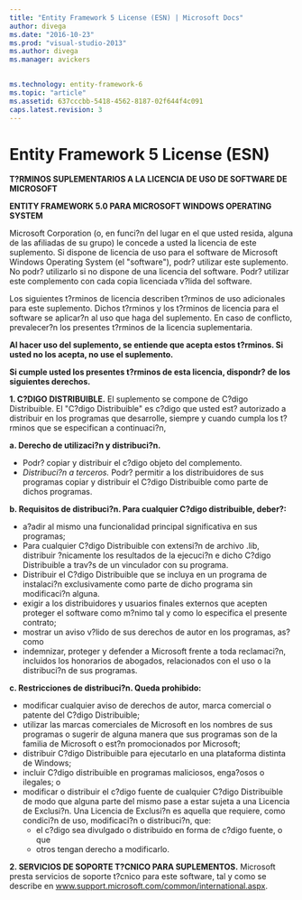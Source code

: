 ```yaml
---
title: "Entity Framework 5 License (ESN) | Microsoft Docs"
author: divega
ms.date: "2016-10-23"
ms.prod: "visual-studio-2013"
ms.author: divega
ms.manager: avickers
 

ms.technology: entity-framework-6
ms.topic: "article"
ms.assetid: 637cccbb-5418-4562-8187-02f644f4c091
caps.latest.revision: 3
---
```

# Entity Framework 5 License (ESN)
**T?RMINOS SUPLEMENTARIOS A LA LICENCIA DE USO DE SOFTWARE DE MICROSOFT**

**ENTITY FRAMEWORK 5.0 PARA MICROSOFT WINDOWS OPERATING SYSTEM**

Microsoft Corporation (o, en funci?n del lugar en el que usted resida, alguna de las afiliadas de su grupo) le concede a usted la licencia de este suplemento. Si dispone de licencia de uso para el software de Microsoft Windows Operating System (el "software"), podr? utilizar este suplemento. No podr? utilizarlo si no dispone de una licencia del software. Podr? utilizar este complemento con cada copia licenciada v?lida del software.

Los siguientes t?rminos de licencia describen t?rminos de uso adicionales para este suplemento. Dichos t?rminos y los t?rminos de licencia para el software se aplicar?n al uso que haga del suplemento. En caso de conflicto, prevalecer?n los presentes t?rminos de la licencia suplementaria.

**Al hacer uso del suplemento, se entiende que acepta estos t?rminos. Si usted no los acepta, no use el suplemento.**

**Si cumple usted los presentes t?rminos de esta licencia, dispondr? de los siguientes derechos.**

**1. C?DIGO DISTRIBUIBLE.** El suplemento se compone de C?digo Distribuible. El "C?digo Distribuible" es c?digo que usted est? autorizado a distribuir en los programas que desarrolle, siempre y cuando cumpla los t?rminos que se especifican a continuaci?n,

**a. Derecho de utilizaci?n y distribuci?n.**

-   Podr? copiar y distribuir el c?digo objeto del complemento.
-   *Distribuci?n a terceros.* Podr? permitir a los distribuidores de sus programas copiar y distribuir el C?digo Distribuible como parte de dichos programas.

**b. Requisitos de distribuci?n. Para cualquier C?digo distribuible, deber?:**

-   a?adir al mismo una funcionalidad principal significativa en sus programas;
-   Para cualquier C?digo Distribuible con extensi?n de archivo .lib, distribuir ?nicamente los resultados de la ejecuci?n e dicho C?digo Distribuible a trav?s de un vinculador con su programa.
-   Distribuir el C?digo Distribuible que se incluya en un programa de instalaci?n exclusivamente como parte de dicho programa sin modificaci?n alguna.
-   exigir a los distribuidores y usuarios finales externos que acepten proteger el software como m?nimo tal y como lo especifica el presente contrato;
-   mostrar un aviso v?lido de sus derechos de autor en los programas, as? como
-   indemnizar, proteger y defender a Microsoft frente a toda reclamaci?n, incluidos los honorarios de abogados, relacionados con el uso o la distribuci?n de sus programas.

**c. Restricciones de distribuci?n. Queda prohibido:**

-   modificar cualquier aviso de derechos de autor, marca comercial o patente del C?digo Distribuible;
-   utilizar las marcas comerciales de Microsoft en los nombres de sus programas o sugerir de alguna manera que sus programas son de la familia de Microsoft o est?n promocionados por Microsoft;
-   distribuir C?digo Distribuible para ejecutarlo en una plataforma distinta de Windows;
-   incluir C?digo distribuible en programas maliciosos, enga?osos o ilegales; o
-   modificar o distribuir el c?digo fuente de cualquier C?digo Distribuible de modo que alguna parte del mismo pase a estar sujeta a una Licencia de Exclusi?n. Una Licencia de Exclusi?n es aquella que requiere, como condici?n de uso, modificaci?n o distribuci?n, que:
    -   el c?digo sea divulgado o distribuido en forma de c?digo fuente, o que
    -   otros tengan derecho a modificarlo.

**2. SERVICIOS DE SOPORTE T?CNICO PARA SUPLEMENTOS.** Microsoft presta servicios de soporte t?cnico para este software, tal y como se describe en www.support.microsoft.com/common/international.aspx.
